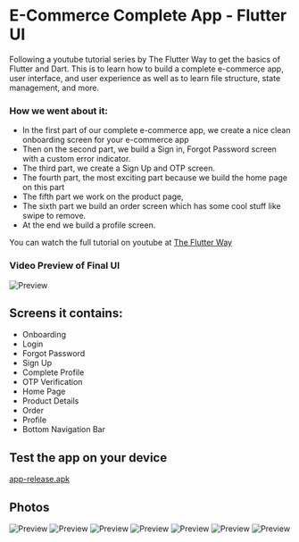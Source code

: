 # E-Commerce Complete App - Flutter UI

Following a youtube tutorial series by The Flutter Way to get the basics of Flutter and Dart.
This is to learn how to build a complete e-commerce app, user interface, and user experience as well
as to learn
file structure, state management, and more.

### How we went about it:

- In the first part of our complete e-commerce app, we create a nice clean onboarding screen for
  your e-commerce app
- Then on the second part, we build a Sign in, Forgot Password screen with a custom error indicator.
- The third part, we create a Sign Up and OTP screen.
- The fourth part, the most exciting part because we build the home page on this part
- The fifth part we work on the product page,
- The sixth part we build an order screen which has some cool stuff like swipe to remove.
- At the end we build a profile screen.

You can watch the full tutorial on youtube
at [The Flutter Way](https://youtube.com/playlist?list=PLxUBb2A_UUy8OlaNZpS2mfL8xpHcnd_Af)

### Video Preview of Final UI

![Preview](assets/images/intro.gif)

## Screens it contains:

- Onboarding
- Login
- Forgot Password
- Sign Up
- Complete Profile
- OTP Verification
- Home Page
- Product Details
- Order
- Profile
- Bottom Navigation Bar

## Test the app on your device

[app-release.apk](build%2Fapp%2Foutputs%2Fflutter-apk%2Fapp-release.apk)

## Photos

![Preview](assets/screenshots/splash_screen.png)
![Preview](assets/screenshots/sign_in_screen.png)
![Preview](assets/screenshots/sign_up_screen.png)
![Preview](assets/screenshots/home_screen.png)
![Preview](assets/screenshots/product_detail_screen.png)
![Preview](assets/screenshots/cart_screen.png)
![Preview](assets/screenshots/profile_screen.png)

